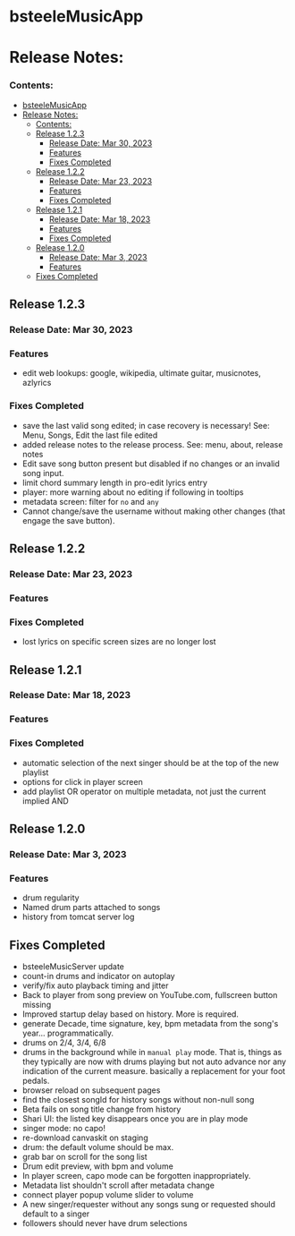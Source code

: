 # bsteeleMusicApp

# Release Notes:

### Contents:

<!-- TOC -->
* [bsteeleMusicApp](#bsteelemusicapp)
* [Release Notes:](#release-notes)
    * [Contents:](#contents)
  * [Release 1.2.3](#release-123)
    * [Release Date: Mar 30, 2023](#release-date-mar-30-2023)
    * [Features](#features)
    * [Fixes Completed](#fixes-completed)
  * [Release 1.2.2](#release-122)
    * [Release Date: Mar 23, 2023](#release-date-mar-23-2023)
    * [Features](#features-1)
    * [Fixes Completed](#fixes-completed-1)
  * [Release 1.2.1](#release-121)
    * [Release Date: Mar 18, 2023](#release-date-mar-18-2023)
    * [Features](#features-2)
    * [Fixes Completed](#fixes-completed-2)
  * [Release 1.2.0](#release-120)
    * [Release Date: Mar 3, 2023](#release-date-mar-3-2023)
    * [Features](#features-3)
  * [Fixes Completed](#fixes-completed-3)
<!-- TOC -->

## Release 1.2.3

### Release Date: Mar 30, 2023

### Features

* edit web lookups: google, wikipedia, ultimate guitar, musicnotes, azlyrics

### Fixes Completed

* save the last valid song edited; in case recovery is necessary!
  See: Menu, Songs, Edit the last file edited
* added release notes to the release process. See: menu, about, release notes
* Edit save song button present but disabled if no changes or an invalid song input.
* limit chord summary length in pro-edit lyrics entry
* player: more warning about no editing if following in tooltips
* metadata screen: filter for `no` and `any`
* Cannot change/save the username without making other changes
  (that engage the save button).

## Release 1.2.2

### Release Date: Mar 23, 2023

### Features

### Fixes Completed

* lost lyrics on specific screen sizes are no longer lost

## Release 1.2.1

### Release Date: Mar 18, 2023

### Features

### Fixes Completed

* automatic selection of the next singer should be at the top of the new playlist
* options for click in player screen
* add playlist OR operator on multiple metadata, not just the current implied AND

## Release 1.2.0

### Release Date: Mar 3, 2023

### Features

* drum regularity
* Named drum parts attached to songs
* history from tomcat server log

## Fixes Completed

* bsteeleMusicServer update
* count-in drums and indicator on autoplay
* verify/fix auto playback timing and jitter
* Back to player from song preview on YouTube.com, fullscreen button missing
* Improved startup delay based on history. More is required.
* generate Decade, time signature, key, bpm metadata from the song's year... programmatically.
* drums on 2/4, 3/4, 6/8
* drums in the background while in `manual play` mode. That is, things as they typically are now with drums playing but
  not auto advance nor any indication of the current measure. basically a replacement for your foot pedals.
* browser reload on subsequent pages
* find the closest songId for history songs without non-null song
* Beta fails on song title change from history
* Shari UI: the listed key disappears once you are in play mode
* singer mode: no capo!
* re-download canvaskit on staging
* drum: the default volume should be max.
* grab bar on scroll for the song list
* Drum edit preview, with bpm and volume
* In player screen, capo mode can be forgotten inappropriately.
* Metadata list shouldn't scroll after metadata change
* connect player popup volume slider to volume
* A new singer/requester without any songs sung or requested should default to a singer
* followers should never have drum selections





